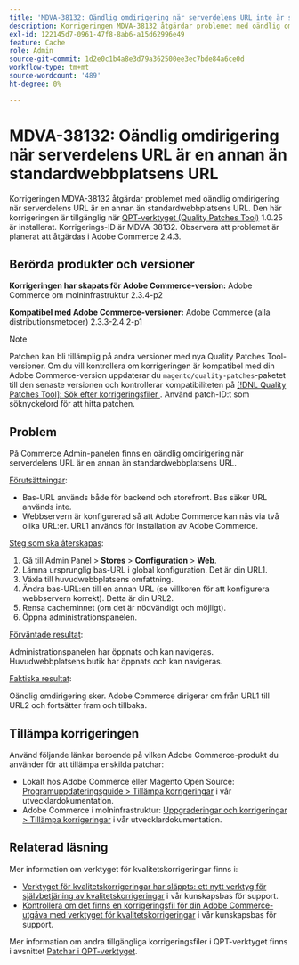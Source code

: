 ```yaml
---
title: 'MDVA-38132: Oändlig omdirigering när serverdelens URL inte är samma som standardwebbplatsens URL'
description: Korrigeringen MDVA-38132 åtgärdar problemet med oändlig omdirigering när serverdelens URL är en annan än standardwebbplatsens URL. Den här korrigeringen är tillgänglig när [QPT-verktyget (Quality Patches Tool)](https://devdocs.magento.com/guides/v2.4/comp-mgr/patching.html#mqp) 1.0.25 är installerat. Korrigerings-ID är MDVA-38132. Observera att problemet är planerat att åtgärdas i Adobe Commerce 2.4.3.
exl-id: 122145d7-0961-47f8-8ab6-a15d62996e49
feature: Cache
role: Admin
source-git-commit: 1d2e0c1b4a8e3d79a362500ee3ec7bde84a6ce0d
workflow-type: tm+mt
source-wordcount: '489'
ht-degree: 0%

---
```


# MDVA-38132: Oändlig omdirigering när serverdelens URL är en annan än standardwebbplatsens URL

Korrigeringen MDVA-38132 åtgärdar problemet med oändlig omdirigering när serverdelens URL är en annan än standardwebbplatsens URL. Den här korrigeringen är tillgänglig när [QPT-verktyget (Quality Patches Tool)](https://devdocs.magento.com/guides/v2.4/comp-mgr/patching.html#mqp) 1.0.25 är installerat. Korrigerings-ID är MDVA-38132. Observera att problemet är planerat att åtgärdas i Adobe Commerce 2.4.3.

## Berörda produkter och versioner

**Korrigeringen har skapats för Adobe Commerce-version:**
Adobe Commerce om molninfrastruktur 2.3.4-p2

**Kompatibel med Adobe Commerce-versioner:**
Adobe Commerce (alla distributionsmetoder) 2.3.3-2.4.2-p1
>[!NOTE]
>
>Patchen kan bli tillämplig på andra versioner med nya Quality Patches Tool-versioner. Om du vill kontrollera om korrigeringen är kompatibel med din Adobe Commerce-version uppdaterar du `magento/quality-patches`-paketet till den senaste versionen och kontrollerar kompatibiliteten på [[!DNL Quality Patches Tool]: Sök efter korrigeringsfiler ](https://devdocs.magento.com/quality-patches/tool.html#patch-grid). Använd patch-ID:t som söknyckelord för att hitta patchen.

## Problem

På Commerce Admin-panelen finns en oändlig omdirigering när serverdelens URL är en annan än standardwebbplatsens URL.

<u>Förutsättningar</u>:

* Bas-URL används både för backend och storefront. Bas säker URL används inte.
* Webbservern är konfigurerad så att Adobe Commerce kan nås via två olika URL:er. URL1 används för installation av Adobe Commerce.

<u>Steg som ska återskapas</u>:

1. Gå till Admin Panel > **Stores** > **Configuration** > **Web**.
1. Lämna ursprunglig bas-URL i global konfiguration. Det är din URL1.
1. Växla till huvudwebbplatsens omfattning.
1. Ändra bas-URL:en till en annan URL (se villkoren för att konfigurera webbservern korrekt). Detta är din URL2.
1. Rensa cacheminnet (om det är nödvändigt och möjligt).
1. Öppna administrationspanelen.

<u>Förväntade resultat</u>:

Administrationspanelen har öppnats och kan navigeras. Huvudwebbplatsens butik har öppnats och kan navigeras.

<u>Faktiska resultat</u>:

Oändlig omdirigering sker. Adobe Commerce dirigerar om från URL1 till URL2 och fortsätter fram och tillbaka.

## Tillämpa korrigeringen

Använd följande länkar beroende på vilken Adobe Commerce-produkt du använder för att tillämpa enskilda patchar:

* Lokalt hos Adobe Commerce eller Magento Open Source: [Programuppdateringsguide > Tillämpa korrigeringar](https://devdocs.magento.com/guides/v2.4/comp-mgr/patching/mqp.html) i vår utvecklardokumentation.
* Adobe Commerce i molninfrastruktur: [Uppgraderingar och korrigeringar > Tillämpa korrigeringar](https://devdocs.magento.com/cloud/project/project-patch.html) i vår utvecklardokumentation.

## Relaterad läsning

Mer information om verktyget för kvalitetskorrigeringar finns i:

* [Verktyget för kvalitetskorrigeringar har släppts: ett nytt verktyg för självbetjäning av kvalitetskorrigeringar](/help/announcements/adobe-commerce-announcements/magento-quality-patches-released-new-tool-to-self-serve-quality-patches.md) i vår kunskapsbas för support.
* [Kontrollera om det finns en korrigeringsfil för din Adobe Commerce-utgåva med verktyget för kvalitetskorrigeringar](/help/support-tools/patches-available-in-qpt-tool/check-patch-for-magento-issue-with-magento-quality-patches.md) i vår kunskapsbas för support.

Mer information om andra tillgängliga korrigeringsfiler i QPT-verktyget finns i avsnittet [Patchar i QPT-verktyget](https://support.magento.com/hc/en-us/sections/360010506631-Patches-available-in-QPT-tool-).
